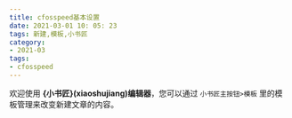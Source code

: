 ```yaml
---
title: cfosspeed基本设置 
date: 2021-03-01 10: 05: 23
tags: 新建,模板,小书匠
category:
- 2021-03
tags:
- cfosspeed
---
```



欢迎使用 **{小书匠}(xiaoshujiang)编辑器**，您可以通过 `小书匠主按钮>模板` 里的模板管理来改变新建文章的内容。